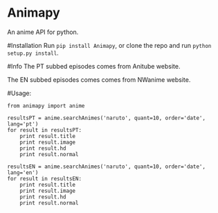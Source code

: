 Animapy
=======

An anime API for python.

#Installation
Run `pip install Animapy`, or clone the repo and run `python setup.py install`.

#Info
The PT subbed episodes comes from Anitube website.

The EN subbed episodes comes comes from NWanime website.

#Usage:
```
from animapy import anime

resultsPT = anime.searchAnimes('naruto', quant=10, order='date', lang='pt')
for result in resultsPT:
    print result.title
    print result.image
    print result.hd
    print result.normal
    
resultsEN = anime.searchAnimes('naruto', quant=10, order='date', lang='en')
for result in resultsEN:
    print result.title
    print result.image
    print result.hd
    print result.normal
```
